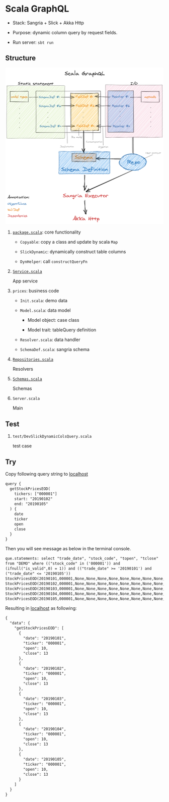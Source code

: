 # Scala GraphQL

- Stack: Sangria + Slick + Akka Http

- Purpose: dynamic column query by request fields.

- Run server: `sbt run`

## Structure

![img](./scala-graphql.png)

1. [`package.scala`](./src/main/scala/com/github/jacobbishopxy/scalaGraphql/package.scala): core functionality

    - `Copyable`: copy a class and update by scala `Map`
    
    - `SlickDynamic`: dynamically construct table columns
    
    - `DynHelper`: call `constructQueryFn` 

2. [`Service.scala`](./src/main/scala/com/github/jacobbishopxy/scalaGraphql/Service.scala)

    App service

3. `prices`: business code

    - `Init.scala`: demo data
    
    - `Model.scala`: data model
    
        - Model object: case class
        
        - Model trait: tableQuery definition
    
    - `Resolver.scala`: data handler
    
    - `SchemaDef.scala`: sangria schema

4. [`Repositories.scala`](./src/main/scala/com/github/jacobbishopxy/scalaGraphql/Repositories.scala)

    Resolvers

5. [`Schemas.scala`](./src/main/scala/com/github/jacobbishopxy/scalaGraphql/Schemas.scala)

    Schemas
    
6. `Server.scala`

    Main


## Test

1. `test/DevSlickDynamicColsQuery.scala`

    test case



## Try

Copy following query string to [localhost](http://localhost:8088/graphql)

```
query {
  getStockPricesEOD(
    tickers: ["000001"] 
    start: "20190102" 
    end: "20190105"
  ) {
    date
    ticker
    open
    close
  }
}
```

Then you will see message as below in the terminal console.

```
que.statements: select "trade_date", "stock_code", "topen", "tclose" from "DEMO" where (("stock_code" in ('000001')) and (ifnull("is_valid",0) = 1)) and (("trade_date" >= '20190101') and ("trade_date" <= '20190105'))
StockPricesEOD(20190101,000001,None,None,None,None,None,None,None,None,None,None,Some(10.0),None,None,Some(13.0),None,None,None,None,None)
StockPricesEOD(20190102,000001,None,None,None,None,None,None,None,None,None,None,Some(10.0),None,None,Some(13.0),None,None,None,None,None)
StockPricesEOD(20190103,000001,None,None,None,None,None,None,None,None,None,None,Some(10.0),None,None,Some(13.0),None,None,None,None,None)
StockPricesEOD(20190104,000001,None,None,None,None,None,None,None,None,None,None,Some(10.0),None,None,Some(13.0),None,None,None,None,None)
StockPricesEOD(20190105,000001,None,None,None,None,None,None,None,None,None,None,Some(10.0),None,None,Some(13.0),None,None,None,None,None)
```

Resulting in [localhost](http://localhost:8088/graphql) as following:

```
{
  "data": {
    "getStockPricesEOD": [
      {
        "date": "20190101",
        "ticker": "000001",
        "open": 10,
        "close": 13
      },
      {
        "date": "20190102",
        "ticker": "000001",
        "open": 10,
        "close": 13
      },
      {
        "date": "20190103",
        "ticker": "000001",
        "open": 10,
        "close": 13
      },
      {
        "date": "20190104",
        "ticker": "000001",
        "open": 10,
        "close": 13
      },
      {
        "date": "20190105",
        "ticker": "000001",
        "open": 10,
        "close": 13
      }
    ]
  }
}
```

